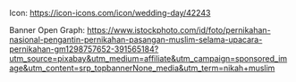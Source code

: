 Icon:
https://icon-icons.com/icon/wedding-day/42243

Banner Open Graph:
https://www.istockphoto.com/id/foto/pernikahan-nasional-pengantin-pernikahan-pasangan-muslim-selama-upacara-pernikahan-gm1298757652-391565184?utm_source=pixabay&utm_medium=affiliate&utm_campaign=sponsored_image&utm_content=srp_topbannerNone_media&utm_term=nikah+muslim